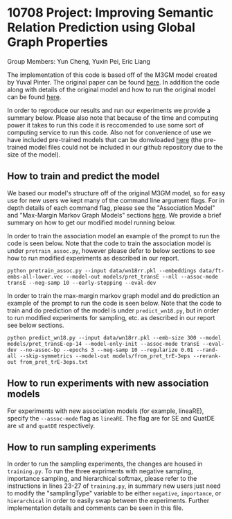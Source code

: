 # 10708 Project: Improving Semantic Relation Prediction using Global Graph Properties
Group Members: Yun Cheng, Yuxin Pei, Eric Liang

The implementation of this code is based off of the M3GM model created by Yuval Pinter. The original paper can be found [here](https://arxiv.org/abs/1808.08644). In addition the code along with details of the original model and how to run the original model can be found [here](https://github.com/yuvalpinter/m3gm).

In order to reproduce our results and run our experiments we provide a summary below. Please also note that because of the time and computing power it takes to run this code it is reccomended to use some sort of computing service to run this code. Also not for convenience of use we have included pre-trained models that can be donwloaded [here](https://drive.google.com/drive/folders/1VUCk5Tj5yhWce_geeu-I-XjunHSg8Utz?usp=sharing) (the pre-trained model files could not be included in our github repository due to the size of the model).

## How to train and predict the model
We based our model's structure off of the original M3GM model, so for easy use for new users we kept many of the command line argument flags. For in depth details of each command flag, please see the "Association Model" and "Max-Margin Markov Graph Models" sections [here](https://github.com/yuvalpinter/m3gm). We provide a brief summary on how to get our modified model running below.

In order to train the association model an example of the prompt to run the code is seen below. Note that the code to train the association model is under `pretrain_assoc.py`, however please defer to below sections to see how to run modified experiments as described in our report.
```
python pretrain_assoc.py --input data/wn18rr.pkl --embeddings data/ft-embs-all-lower.vec --model-out models/pret_transE --nll --assoc-mode transE --neg-samp 10 --early-stopping --eval-dev
```

In order to train the max-margin markov graph model and do prediction an example of the prompt to run the code is seen below. Note that the code to train and do prediction of the model is under `predict_wn18.py`, but in order to run modified experiments for sampling, etc. as described in our report see below sections.
```
python predict_wn18.py --input data/wn18rr.pkl --emb-size 300 --model models/pret_transE-ep-14 --model-only-init --assoc-mode transE --eval-dev --no-assoc-bp --epochs 3 --neg-samp 10 --regularize 0.01 --rand-all --skip-symmetrics --model-out models/from_pret_trE-3eps --rerank-out from_pret_trE-3eps.txt
```

## How to run experiments with new association models
For experiments with new association models (for example, lineaRE), specify the `--assoc-mode` flag as `lineaRE`. The flag are for SE and QuatDE are `sE` and `quatDE` respectively.

## How to run sampling experiments
In order to run the sampling experiments, the changes are housed in `training.py`. To run the three expriments with negative sampling, importance sampling, and hierarchical softmax, please refer to the instructions in lines 23-27 of `training.py`, in summary new users just need to modify the "samplingType" variable to be either `negative`, `importance`, or `hierarchical` in order to easily swap between the experiments. Further implementation details and comments can be seen in this file.
